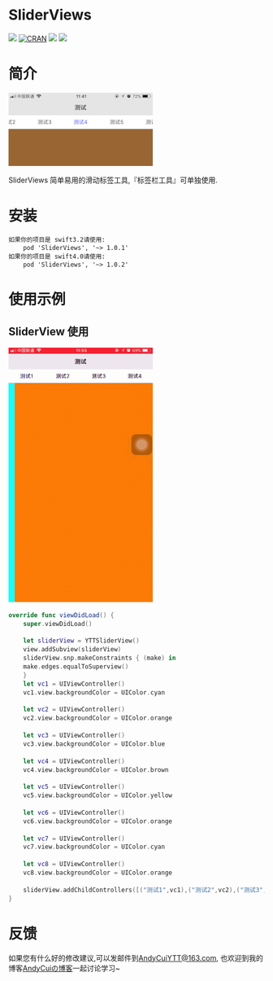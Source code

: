 # SliderViews

![](https://img.shields.io/badge/language-swift-green.svg) [![CRAN](https://img.shields.io/cocoapods/l/SliderViews.svg)]() ![](https://img.shields.io/cocoapods/v/SliderViews.svg) [![](https://img.shields.io/badge/blog-AndyCuiの博客-yellowgreen.svg)](http://andycui.top)
# 简介

![](Resource/sliderview-01.jpg)

SliderViews 简单易用的滑动标签工具,『标签栏工具』可单独使用.

# 安装

```
如果你的项目是 swift3.2请使用:
    pod 'SliderViews', '~> 1.0.1'
如果你的项目是 swift4.0请使用:
    pod 'SliderViews', '~> 1.0.2'
```

# 使用示例

## SliderView 使用

![](Resource/sliderview-02.gif)

```swift
override func viewDidLoad() {
    super.viewDidLoad()

    let sliderView = YTTSliderView()
    view.addSubview(sliderView)
    sliderView.snp.makeConstraints { (make) in
    make.edges.equalToSuperview()
    }
    let vc1 = UIViewController()
    vc1.view.backgroundColor = UIColor.cyan

    let vc2 = UIViewController()
    vc2.view.backgroundColor = UIColor.orange

    let vc3 = UIViewController()
    vc3.view.backgroundColor = UIColor.blue

    let vc4 = UIViewController()
    vc4.view.backgroundColor = UIColor.brown

    let vc5 = UIViewController()
    vc5.view.backgroundColor = UIColor.yellow

    let vc6 = UIViewController()
    vc6.view.backgroundColor = UIColor.orange

    let vc7 = UIViewController()
    vc7.view.backgroundColor = UIColor.cyan

    let vc8 = UIViewController()
    vc8.view.backgroundColor = UIColor.orange

    sliderView.addChildControllers([("测试1",vc1),("测试2",vc2),("测试3",vc3),("测试4",vc4),("测试5",vc5),("测试6",vc6),("测试7",vc7),("测试8",vc8)])
}
```

# 反馈

如果您有什么好的修改建议,可以发邮件到[AndyCuiYTT@163.com](mailto://AndyCuiYTT@163.com), 也欢迎到我的博客[AndyCuiの博客](http://andycui.top)一起讨论学习~

